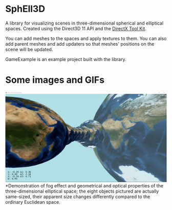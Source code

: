 # SphEll3D

A library for visualizing scenes in three-dimensional spherical and elliptical spaces. Created using the Direct3D 11 API and the [DirectX Tool Kit](https://github.com/microsoft/DirectXTK).

You can add meshes to the spaces and apply textures to them. You can also add parent meshes and add updaters so that meshes' positions on the scene will be updated.

GameExample is an example project built with the library.

# Some images and GIFs

![Eight same-sized textured objects in three-dimensional elliptical space, fog effect](/fig1.png)
*Demonstration of fog effect and geometrical and optical properties of the three-dimensional elliptical space; the eight objects pictured are actually same-sized, their apparent size changes differently compared to the ordinary Euclidean space.
